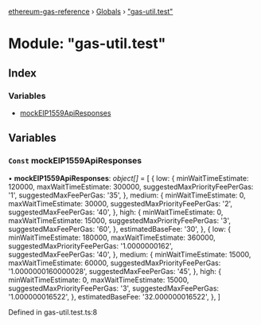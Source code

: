 [ethereum-gas-reference](../README.md) › [Globals](../globals.md) › ["gas-util.test"](_gas_util_test_.md)

# Module: "gas-util.test"

## Index

### Variables

* [mockEIP1559ApiResponses](_gas_util_test_.md#const-mockeip1559apiresponses)

## Variables

### `Const` mockEIP1559ApiResponses

• **mockEIP1559ApiResponses**: *object[]* = [
  {
    low: {
      minWaitTimeEstimate: 120000,
      maxWaitTimeEstimate: 300000,
      suggestedMaxPriorityFeePerGas: '1',
      suggestedMaxFeePerGas: '35',
    },
    medium: {
      minWaitTimeEstimate: 0,
      maxWaitTimeEstimate: 30000,
      suggestedMaxPriorityFeePerGas: '2',
      suggestedMaxFeePerGas: '40',
    },
    high: {
      minWaitTimeEstimate: 0,
      maxWaitTimeEstimate: 15000,
      suggestedMaxPriorityFeePerGas: '3',
      suggestedMaxFeePerGas: '60',
    },
    estimatedBaseFee: '30',
  },
  {
    low: {
      minWaitTimeEstimate: 180000,
      maxWaitTimeEstimate: 360000,
      suggestedMaxPriorityFeePerGas: '1.0000000162',
      suggestedMaxFeePerGas: '40',
    },
    medium: {
      minWaitTimeEstimate: 15000,
      maxWaitTimeEstimate: 60000,
      suggestedMaxPriorityFeePerGas: '1.0000000160000028',
      suggestedMaxFeePerGas: '45',
    },
    high: {
      minWaitTimeEstimate: 0,
      maxWaitTimeEstimate: 15000,
      suggestedMaxPriorityFeePerGas: '3',
      suggestedMaxFeePerGas: '1.000000016522',
    },
    estimatedBaseFee: '32.000000016522',
  },
]

Defined in gas-util.test.ts:8
